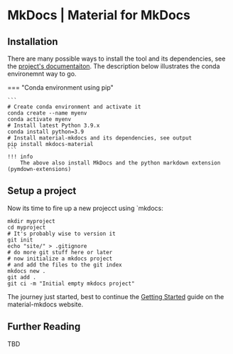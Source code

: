 # MkDocs | Material for MkDocs

## Installation

There are many possible ways to install the tool and its dependencies, see
the [project's documentaiton](https://squidfunk.github.io/mkdocs-material/getting-started/).
The description below illustrates the conda environemnt way to go.

=== "Conda environment using pip"

    ```
    # Create conda environment and activate it
    conda create --name myenv
    conda activate myenv
    # Install latest Python 3.9.x
    conda install python=3.9
    # Install material-mkdocs and its dependencies, see output
    pip install mkdocs-material
    ```
    !!! info
        The above also install MkDocs and the python markdown extension (pymdown-extensions)

## Setup a project

Now its time to fire up a new projecct using `mkdocs:

    mkdir myproject
    cd myproject
    # It's probably wise to version it
    git init
    echo "site/" > .gitignore
    # do more git stuff here or later
    # now initialize a mkdocs project
    # and add the files to the git index
    mkdocs new .
    git add .
    git ci -m "Initial empty mkdocs project"


The journey just started, best to continue the [Getting Started](https://squidfunk.github.io/mkdocs-material/creating-your-site/) guide on the material-mkdocs website.

## Further Reading

TBD
